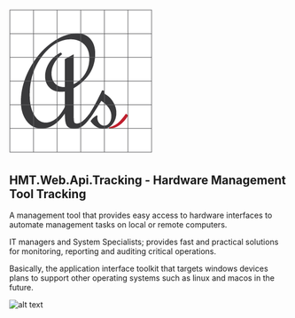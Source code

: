 # ![Logo](docs/media/favicon.png)

## HMT.Web.Api.Tracking - Hardware Management Tool Tracking

A management tool that provides easy access to hardware interfaces to automate management tasks on local or remote computers.

IT managers and System Specialists; provides fast and practical solutions for monitoring, reporting and auditing critical operations.

Basically, the application interface toolkit that targets windows devices plans to support other operating systems such as linux and macos in the future.

![alt text](docs/media/HMT.Web.Api.Tracking.png "Hardware Management Tool Web Application Api Tracking")